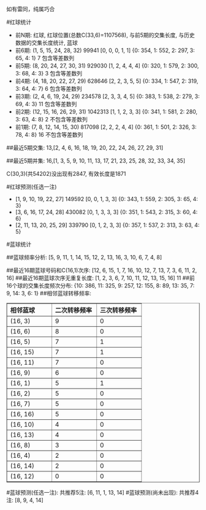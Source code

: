 <!-- 
.. title: 双色球2011143期(2011-12-06)数据分析报告
.. slug: slott-2011143-2011-12-06-report
.. date: 2011-12-07 08:00:00 UTC+08:00
.. tags: Lottery
.. link: 
.. description: 
.. type: text
-->

如有雷同，纯属巧合

<!-- TEASER_END-->

#红球统计

- 前N期: 红球, 红球位置(总数C(33,6)=1107568), 与前5期的交集长度, 与历史数据的交集长度统计, 蓝球
- 前6期: (1, 5, 15, 24, 28, 32) 99941 [0, 0, 0, 1, 1] {0: 354, 1: 552, 2: 297, 3: 65, 4: 1} 7 包含等差数列
- 前5期: (8, 20, 24, 27, 30, 31) 929030 [1, 2, 4, 4, 4] {0: 320, 1: 579, 2: 300, 3: 68, 4: 3} 3 包含等差数列
- 前4期: (4, 18, 20, 22, 27, 29) 628646 [2, 2, 3, 5, 5] {0: 334, 1: 547, 2: 319, 3: 64, 4: 7} 6 包含等差数列
- 前3期: (2, 4, 6, 19, 24, 29) 234578 [2, 3, 3, 4, 5] {0: 383, 1: 538, 2: 279, 3: 69, 4: 3} 11 包含等差数列
- 前2期: (12, 15, 16, 26, 29, 31) 1042313 [1, 1, 2, 3, 3] {0: 341, 1: 581, 2: 280, 3: 63, 4: 8} 2 不包含等差数列
- 前1期: (7, 8, 12, 14, 15, 30) 817098 [2, 2, 2, 4, 4] {0: 361, 1: 501, 2: 326, 3: 78, 4: 8} 16 不包含等差数列

##最近5期交集:
13,[2, 4, 6, 16, 18, 19, 20, 22, 24, 26, 27, 29, 31]

##最近5期并集:
16,[1, 3, 5, 9, 10, 11, 13, 17, 21, 23, 25, 28, 32, 33, 34, 35]

C(30,3)(共54202)没出现有2847, 
有效长度是1871

#红球预测(任选一注)

- [1, 9, 10, 19, 22, 27] 149592 [0, 0, 1, 3, 3] {0: 343, 1: 559, 2: 305, 3: 65, 4: 3}
- [3, 6, 16, 17, 24, 28] 430082 [0, 1, 3, 3, 3] {0: 351, 1: 543, 2: 315, 3: 60, 4: 6}
- [2, 11, 13, 20, 25, 29] 339790 [0, 1, 2, 3, 3] {0: 357, 1: 537, 2: 313, 3: 63, 4: 5}

#蓝球统计

##蓝球频率分析:
[5, 9, 11, 1, 14, 15, 12, 2, 13, 16, 3, 10, 6, 7, 4, 8]

##最近16期蓝球号码和C(16,1)次序:
[12, 6, 15, 1, 7, 16, 10, 12, 7, 13, 7, 3, 6, 11, 2, 16]
##最近16期蓝球次序无重复长度:
[1, 2, 3, 6, 7, 10, 11, 12, 13, 15, 16] 11
##前16个球的交集长度频次分布:
{10: 386, 11: 325, 9: 257, 12: 155, 8: 89, 13: 35, 7: 9, 14: 3, 6: 1}
##相邻蓝球转移频率:
<table border="1" class="table table-striped dataframe">
  <thead>
    <tr style="text-align: left;">
      <th style="min-width: 100px;">相邻蓝球</th>
      <th style="min-width: 100px;">二次转移频率</th>
      <th style="min-width: 100px;">三次转移频率</th>
    </tr>
  </thead>
  <tbody>
    <tr>
      <td>  (16, 3)</td>
      <td> 9</td>
      <td> 0</td>
    </tr>
    <tr>
      <td>  (16, 6)</td>
      <td> 8</td>
      <td> 0</td>
    </tr>
    <tr>
      <td>  (16, 5)</td>
      <td> 7</td>
      <td> 1</td>
    </tr>
    <tr>
      <td> (16, 15)</td>
      <td> 7</td>
      <td> 1</td>
    </tr>
    <tr>
      <td> (16, 11)</td>
      <td> 7</td>
      <td> 0</td>
    </tr>
    <tr>
      <td>  (16, 9)</td>
      <td> 6</td>
      <td> 0</td>
    </tr>
    <tr>
      <td>  (16, 1)</td>
      <td> 5</td>
      <td> 1</td>
    </tr>
    <tr>
      <td>  (16, 2)</td>
      <td> 5</td>
      <td> 0</td>
    </tr>
    <tr>
      <td>  (16, 7)</td>
      <td> 5</td>
      <td> 0</td>
    </tr>
    <tr>
      <td> (16, 16)</td>
      <td> 5</td>
      <td> 0</td>
    </tr>
    <tr>
      <td> (16, 10)</td>
      <td> 4</td>
      <td> 0</td>
    </tr>
    <tr>
      <td> (16, 13)</td>
      <td> 4</td>
      <td> 0</td>
    </tr>
    <tr>
      <td>  (16, 8)</td>
      <td> 3</td>
      <td> 0</td>
    </tr>
    <tr>
      <td>  (16, 4)</td>
      <td> 2</td>
      <td> 0</td>
    </tr>
    <tr>
      <td> (16, 14)</td>
      <td> 2</td>
      <td> 0</td>
    </tr>
    <tr>
      <td> (16, 12)</td>
      <td> 0</td>
      <td> 0</td>
    </tr>
  </tbody>
</table>
#蓝球预测(任选一注):
共推荐5注: [6, 11, 1, 13, 14]
#蓝球预测(尚未出现):
共推荐4注: [8, 9, 4, 14]

